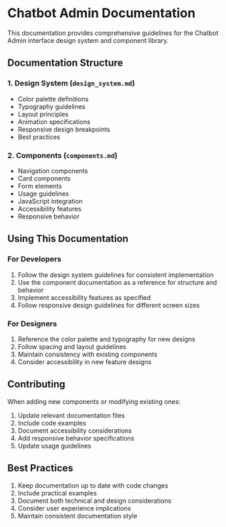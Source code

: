 # Chatbot Admin Documentation

This documentation provides comprehensive guidelines for the Chatbot Admin interface design system and component library.

## Documentation Structure

### 1. Design System (`design_system.md`)
- Color palette definitions
- Typography guidelines
- Layout principles
- Animation specifications
- Responsive design breakpoints
- Best practices

### 2. Components (`components.md`)
- Navigation components
- Card components
- Form elements
- Usage guidelines
- JavaScript integration
- Accessibility features
- Responsive behavior

## Using This Documentation

### For Developers
1. Follow the design system guidelines for consistent implementation
2. Use the component documentation as a reference for structure and behavior
3. Implement accessibility features as specified
4. Follow responsive design guidelines for different screen sizes

### For Designers
1. Reference the color palette and typography for new designs
2. Follow spacing and layout guidelines
3. Maintain consistency with existing components
4. Consider accessibility in new feature designs

## Contributing

When adding new components or modifying existing ones:

1. Update relevant documentation files
2. Include code examples
3. Document accessibility considerations
4. Add responsive behavior specifications
5. Update usage guidelines

## Best Practices

1. Keep documentation up to date with code changes
2. Include practical examples
3. Document both technical and design considerations
4. Consider user experience implications
5. Maintain consistent documentation style 